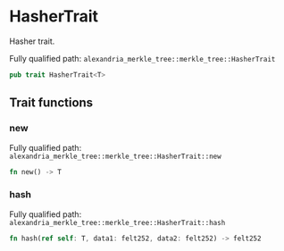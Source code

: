 # HasherTrait

Hasher trait.

Fully qualified path: `alexandria_merkle_tree::merkle_tree::HasherTrait`

```rust
pub trait HasherTrait<T>
```

## Trait functions

### new

Fully qualified path: `alexandria_merkle_tree::merkle_tree::HasherTrait::new`

```rust
fn new() -> T
```


### hash

Fully qualified path: `alexandria_merkle_tree::merkle_tree::HasherTrait::hash`

```rust
fn hash(ref self: T, data1: felt252, data2: felt252) -> felt252
```



